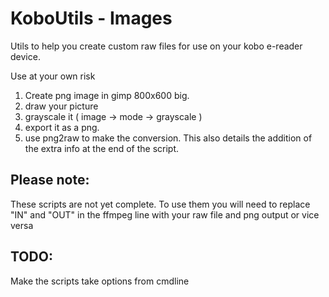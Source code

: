 KoboUtils - Images
==================

Utils to help you create custom raw files for use on your kobo e-reader device.

Use at your own risk



1. Create png image in gimp 800x600 big.
2. draw your picture
3. grayscale it ( image -> mode -> grayscale )
4. export it as a png.
5. use png2raw to make the conversion. This also details the addition of the extra info at the end of the script.





Please note:
------------
These scripts are not yet complete. To use them you will need to replace "IN" and "OUT" in the ffmpeg line with your raw file and png output or vice versa



TODO:
-----
Make the scripts take options from cmdline
